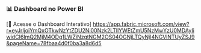 ### 📊 Dashboard no Power BI

[🔗 Acesse o Dashboard Interativo]  https://app.fabric.microsoft.com/view?r=eyJrIjoiYmQxOTkwNzYtZDU2Ni00Nzk2LTllYWEtZmU5NzMwYzU0MDAyIiwidCI6ImQ2MjM4ODg1LWZiNzgtNGM2OS04OGNjLTQyNjI4NGVlNTUyZSJ9&pageName=78fbaa4d0f0ba3a8d6d5 
